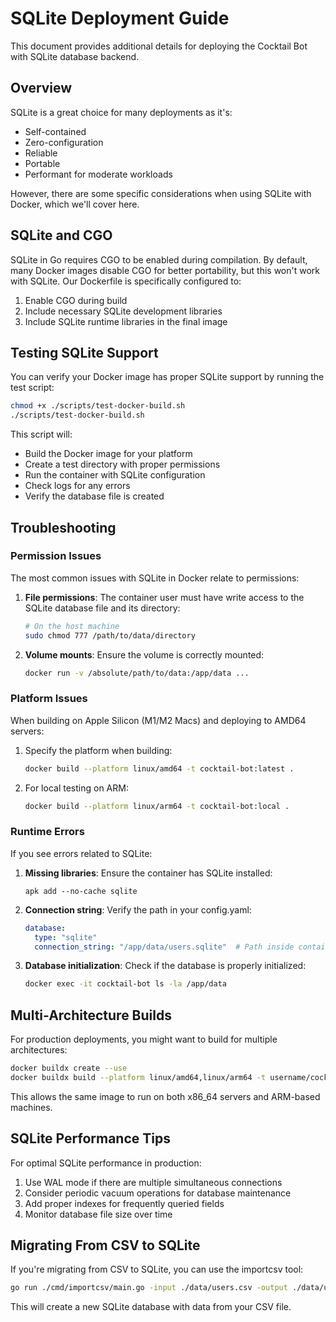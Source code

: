 # SQLite Deployment Guide

This document provides additional details for deploying the Cocktail Bot with SQLite database backend.

## Overview

SQLite is a great choice for many deployments as it's:
- Self-contained
- Zero-configuration
- Reliable
- Portable
- Performant for moderate workloads

However, there are some specific considerations when using SQLite with Docker, which we'll cover here.

## SQLite and CGO

SQLite in Go requires CGO to be enabled during compilation. By default, many Docker images disable CGO for better portability, but this won't work with SQLite. Our Dockerfile is specifically configured to:

1. Enable CGO during build
2. Include necessary SQLite development libraries
3. Include SQLite runtime libraries in the final image

## Testing SQLite Support

You can verify your Docker image has proper SQLite support by running the test script:

```bash
chmod +x ./scripts/test-docker-build.sh
./scripts/test-docker-build.sh
```

This script will:
- Build the Docker image for your platform
- Create a test directory with proper permissions
- Run the container with SQLite configuration
- Check logs for any errors
- Verify the database file is created

## Troubleshooting

### Permission Issues

The most common issues with SQLite in Docker relate to permissions:

1. **File permissions**: The container user must have write access to the SQLite database file and its directory:
   ```bash
   # On the host machine
   sudo chmod 777 /path/to/data/directory
   ```

2. **Volume mounts**: Ensure the volume is correctly mounted:
   ```bash
   docker run -v /absolute/path/to/data:/app/data ...
   ```

### Platform Issues

When building on Apple Silicon (M1/M2 Macs) and deploying to AMD64 servers:

1. Specify the platform when building:
   ```bash
   docker build --platform linux/amd64 -t cocktail-bot:latest .
   ```

2. For local testing on ARM:
   ```bash
   docker build --platform linux/arm64 -t cocktail-bot:local .
   ```

### Runtime Errors

If you see errors related to SQLite:

1. **Missing libraries**: Ensure the container has SQLite installed:
   ```
   apk add --no-cache sqlite
   ```

2. **Connection string**: Verify the path in your config.yaml:
   ```yaml
   database:
     type: "sqlite"
     connection_string: "/app/data/users.sqlite"  # Path inside container
   ```

3. **Database initialization**: Check if the database is properly initialized:
   ```bash
   docker exec -it cocktail-bot ls -la /app/data
   ```

## Multi-Architecture Builds

For production deployments, you might want to build for multiple architectures:

```bash
docker buildx create --use
docker buildx build --platform linux/amd64,linux/arm64 -t username/cocktail-bot:latest --push .
```

This allows the same image to run on both x86_64 servers and ARM-based machines.

## SQLite Performance Tips

For optimal SQLite performance in production:

1. Use WAL mode if there are multiple simultaneous connections
2. Consider periodic vacuum operations for database maintenance
3. Add proper indexes for frequently queried fields
4. Monitor database file size over time

## Migrating From CSV to SQLite

If you're migrating from CSV to SQLite, you can use the importcsv tool:

```bash
go run ./cmd/importcsv/main.go -input ./data/users.csv -output ./data/users.sqlite
```

This will create a new SQLite database with data from your CSV file.